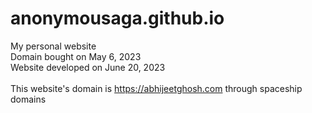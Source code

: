 # anonymousaga.github.io

My personal website <br>
Domain bought on May 6, 2023<br>
Website developed on June 20, 2023<br><br>
This website's domain is https://abhijeetghosh.com through spaceship domains
